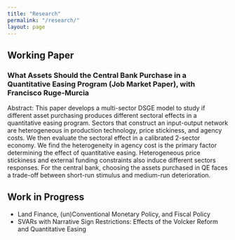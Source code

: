 ```yaml
---
title: "Research"
permalink: "/research/"
layout: page
---
```


## Working Paper

### What Assets Should the Central Bank Purchase in a Quantitative Easing Program (Job Market Paper), with Francisco Ruge-Murcia
Abstract: This paper develops a multi-sector DSGE model to study if different asset purchasing produces different sectoral effects in a quantitative easing program.  Sectors that construct an input-output network are heterogeneous in production technology, price stickiness, and agency costs. We then evaluate the sectoral effect in a calibrated 2-sector economy. We find the heterogeneity in agency cost is the primary factor determining the effect of quantitative easing. Heterogeneous price stickiness and external funding constraints also induce different sectors responses. For the central bank, choosing the assets purchased in QE faces a trade-off between short-run stimulus and medium-run deterioration. 

## Work in Progress

 - Land Finance, (un)Conventional Monetary Policy, and Fiscal Policy
 - SVARs with Narrative Sign Restrictions: Effects of the Volcker Reform and Quantitative Easing
